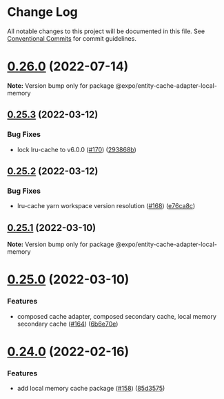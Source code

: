 # Change Log

All notable changes to this project will be documented in this file.
See [Conventional Commits](https://conventionalcommits.org) for commit guidelines.

# [0.26.0](https://github.com/expo/entity/compare/v0.25.3...v0.26.0) (2022-07-14)

**Note:** Version bump only for package @expo/entity-cache-adapter-local-memory





## [0.25.3](https://github.com/expo/entity/compare/v0.25.2...v0.25.3) (2022-03-12)


### Bug Fixes

* lock lru-cache to v6.0.0 ([#170](https://github.com/expo/entity/issues/170)) ([293868b](https://github.com/expo/entity/commit/293868b1a73df9f749216af68b1ae94ac22ac2b9))





## [0.25.2](https://github.com/expo/entity/compare/v0.25.1...v0.25.2) (2022-03-12)


### Bug Fixes

* lru-cache yarn workspace version resolution ([#168](https://github.com/expo/entity/issues/168)) ([e76ca8c](https://github.com/expo/entity/commit/e76ca8c2f72da84aa372a64ef1898ade220ed0a8))





## [0.25.1](https://github.com/expo/entity/compare/v0.25.0...v0.25.1) (2022-03-10)

**Note:** Version bump only for package @expo/entity-cache-adapter-local-memory





# [0.25.0](https://github.com/expo/entity/compare/v0.24.0...v0.25.0) (2022-03-10)


### Features

* composed cache adapter, composed secondary cache, local memory secondary cache ([#164](https://github.com/expo/entity/issues/164)) ([6b6e70e](https://github.com/expo/entity/commit/6b6e70e75f7e42a4dce13edeb406a4d88d9264f0))





# [0.24.0](https://github.com/expo/entity/compare/v0.23.0...v0.24.0) (2022-02-16)


### Features

* add local memory cache package  ([#158](https://github.com/expo/entity/issues/158)) ([85d3575](https://github.com/expo/entity/commit/85d35752fa0919a62efb776a762a6829e83ca7af))
